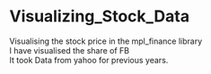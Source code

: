 # Visualizing_Stock_Data

Visualising the stock price in the mpl_finance library <br>
I have visualised the share of FB <br>
It took Data from yahoo for previous years.
